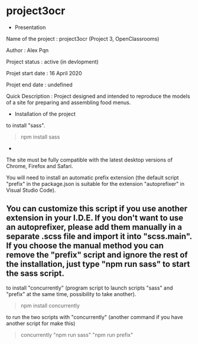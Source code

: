 # project3ocr

* Presentation

Name of the project : project3ocr (Project 3, OpenClassrooms)

Author : Alex Pqn

Project status : active (in devlopment)

Projet start date : 16 April 2020

Projet end date : undefined

Quick Description : Project designed and intended to reproduce the models of a site for preparing and assembling food menus.



* Installation of the project

to install "sass".
> npm install sass

-
The site must be fully compatible with the latest desktop versions of Chrome, Firefox and Safari.

You will need to install an automatic prefix extension (the default script "prefix" in the package.json is suitable for the extension "autoprefixer" in Visual Studio Code). 

You can customize this script if you use another extension in your I.D.E.
If you don't want to use an autoprefixer, please add them manually in a separate .scss file and import it into "scss.main". 
If you choose the manual method you can remove the "prefix" script and ignore the rest of the installation, just type "npm run sass" to start the sass script.
-

to install "concurrently" (program script to launch scripts "sass" and "prefix" at the same time, possibility to take another).
> npm install concurrently

to run the two scripts with "concurrently" (another command if you have another script for make this)
> concurrently "npm run sass" "npm run prefix"
